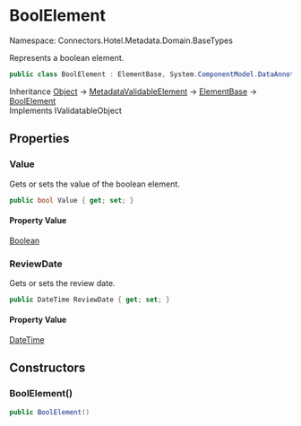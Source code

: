 # BoolElement

Namespace: Connectors.Hotel.Metadata.Domain.BaseTypes

Represents a boolean element.

```csharp
public class BoolElement : ElementBase, System.ComponentModel.DataAnnotations.IValidatableObject
```

Inheritance [Object](https://docs.microsoft.com/en-us/dotnet/api/system.object) → [MetadataValidableElement](./connectors.hotel.metadata.domain.common.metadatavalidableelement) → [ElementBase](./connectors.hotel.metadata.domain.basetypes.elementbase) → [BoolElement](./connectors.hotel.metadata.domain.basetypes.boolelement)<br />
Implements IValidatableObject

## Properties

### **Value**

Gets or sets the value of the boolean element.

```csharp
public bool Value { get; set; }
```

#### Property Value

[Boolean](https://docs.microsoft.com/en-us/dotnet/api/system.boolean)<br />

### **ReviewDate**

Gets or sets the review date.

```csharp
public DateTime ReviewDate { get; set; }
```

#### Property Value

[DateTime](https://docs.microsoft.com/en-us/dotnet/api/system.datetime)<br />

## Constructors

### **BoolElement()**

```csharp
public BoolElement()
```
